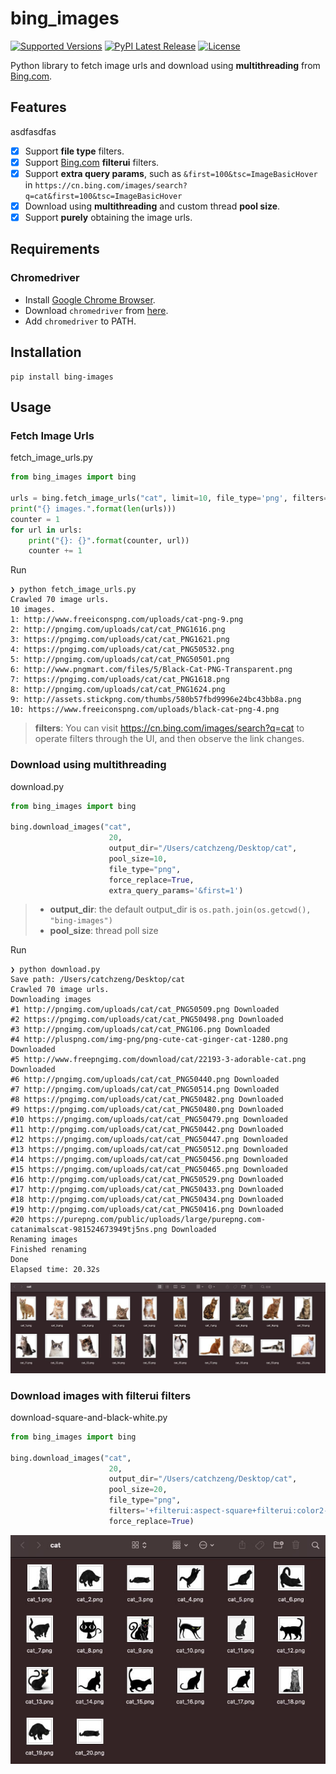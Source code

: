 # bing_images

[![Supported Versions](https://img.shields.io/pypi/pyversions/bing-images.svg)](https://pypi.org/project/bing-images)
[![PyPI Latest Release](https://img.shields.io/pypi/v/bing-images.svg)](https://pypi.org/project/bing-images/)
[![License](https://img.shields.io/pypi/l/bing-images.svg)](https://github.com/bing-images-dev/bing-images/blob/master/LICENSE)

Python library to fetch image urls and download using **multithreading** from [Bing.com](https://bing.com/).

## Features
asdfasdfas

- [x] Support **file type** filters.
- [x] Support [Bing.com](https://bing.com/) **filterui** filters.
- [x] Support **extra query params**, such as `&first=100&tsc=ImageBasicHover` in `https://cn.bing.com/images/search?q=cat&first=100&tsc=ImageBasicHover`
- [x] Download using **multithreading** and custom thread **pool size**.
- [x] Support **purely** obtaining the image urls.

## Requirements

### Chromedriver

- Install [Google Chrome Browser](https://www.google.com/chrome/).
- Download `chromedriver` from [here](https://chromedriver.chromium.org/downloads).
- Add `chromedriver` to PATH.

## Installation

```shell
pip install bing-images
```

## Usage

### Fetch Image Urls

fetch_image_urls.py

```py
from bing_images import bing

urls = bing.fetch_image_urls("cat", limit=10, file_type='png', filters='+filterui:aspect-square+filterui:color2-bw', extra_query_params='&first=1')
print("{} images.".format(len(urls)))
counter = 1
for url in urls:
    print("{}: {}".format(counter, url))
    counter += 1
```

Run

```
❯ python fetch_image_urls.py
Crawled 70 image urls.
10 images.
1: http://www.freeiconspng.com/uploads/cat-png-9.png
2: http://pngimg.com/uploads/cat/cat_PNG1616.png
3: https://pngimg.com/uploads/cat/cat_PNG1621.png
4: https://pngimg.com/uploads/cat/cat_PNG50532.png
5: http://pngimg.com/uploads/cat/cat_PNG50501.png
6: http://www.pngmart.com/files/5/Black-Cat-PNG-Transparent.png
7: https://pngimg.com/uploads/cat/cat_PNG1618.png
8: http://pngimg.com/uploads/cat/cat_PNG1624.png
9: http://assets.stickpng.com/thumbs/580b57fbd9996e24bc43bb8a.png
10: https://www.freeiconspng.com/uploads/black-cat-png-4.png
```

> **filters**: You can visit <https://cn.bing.com/images/search?q=cat> to operate filters through the UI, and then observe the link changes.

### Download using multithreading

download.py

```py
from bing_images import bing

bing.download_images("cat",
                      20,
                      output_dir="/Users/catchzeng/Desktop/cat",
                      pool_size=10,
                      file_type="png",
                      force_replace=True,
                      extra_query_params='&first=1')
```

> - **output_dir**: the default output_dir is `os.path.join(os.getcwd(), "bing-images")`
> - **pool_size**: thread poll size

Run

```shell
❯ python download.py
Save path: /Users/catchzeng/Desktop/cat
Crawled 70 image urls.
Downloading images
#1 http://pngimg.com/uploads/cat/cat_PNG50509.png Downloaded
#2 https://pngimg.com/uploads/cat/cat_PNG50498.png Downloaded
#3 http://pngimg.com/uploads/cat/cat_PNG106.png Downloaded
#4 http://pluspng.com/img-png/png-cute-cat-ginger-cat-1280.png Downloaded
#5 http://www.freepngimg.com/download/cat/22193-3-adorable-cat.png Downloaded
#6 http://pngimg.com/uploads/cat/cat_PNG50440.png Downloaded
#7 http://pngimg.com/uploads/cat/cat_PNG50514.png Downloaded
#8 https://pngimg.com/uploads/cat/cat_PNG50482.png Downloaded
#9 https://pngimg.com/uploads/cat/cat_PNG50480.png Downloaded
#10 https://pngimg.com/uploads/cat/cat_PNG50479.png Downloaded
#11 http://pngimg.com/uploads/cat/cat_PNG50442.png Downloaded
#12 https://pngimg.com/uploads/cat/cat_PNG50447.png Downloaded
#13 https://pngimg.com/uploads/cat/cat_PNG50512.png Downloaded
#14 https://pngimg.com/uploads/cat/cat_PNG50456.png Downloaded
#15 https://pngimg.com/uploads/cat/cat_PNG50465.png Downloaded
#16 http://pngimg.com/uploads/cat/cat_PNG50529.png Downloaded
#17 http://pngimg.com/uploads/cat/cat_PNG50433.png Downloaded
#18 http://pngimg.com/uploads/cat/cat_PNG50434.png Downloaded
#19 http://pngimg.com/uploads/cat/cat_PNG50416.png Downloaded
#20 https://purepng.com/public/uploads/large/purepng.com-catanimalscat-981524673949tj5ns.png Downloaded
Renaming images
Finished renaming
Done
Elapsed time: 20.32s
```

![](./images/cat.jpg)

### Download images with **filterui** filters

download-square-and-black-white.py

```py
from bing_images import bing

bing.download_images("cat",
                      20,
                      output_dir="/Users/catchzeng/Desktop/cat",
                      pool_size=20,
                      file_type="png",
                      filters='+filterui:aspect-square+filterui:color2-bw',
                      force_replace=True)
```

![](./images/cat-bw.jpg)
